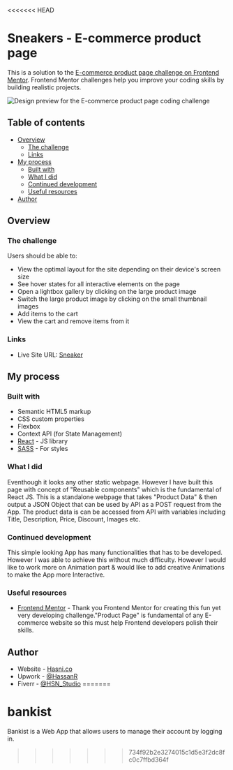 <<<<<<< HEAD
# Sneakers - E-commerce product page

This is a solution to the [E-commerce product page challenge on Frontend Mentor](https://www.frontendmentor.io/challenges/ecommerce-product-page-UPsZ9MJp6). Frontend Mentor challenges help you improve your coding skills by building realistic projects.

![Design preview for the E-commerce product page coding challenge](./public/desktop-preview.jpg)

## Table of contents

- [Overview](#overview)
  - [The challenge](#the-challenge)
  - [Links](#links)
- [My process](#my-process)
  - [Built with](#built-with)
  - [What I did](#what-i-did)
  - [Continued development](#continued-development)
  - [Useful resources](#useful-resources)
- [Author](#author)

## Overview

### The challenge

Users should be able to:

- View the optimal layout for the site depending on their device's screen size
- See hover states for all interactive elements on the page
- Open a lightbox gallery by clicking on the large product image
- Switch the large product image by clicking on the small thumbnail images
- Add items to the cart
- View the cart and remove items from it

### Links

- Live Site URL: [Sneaker](https://hasni.co/portfolio/sneakers)

## My process

### Built with

- Semantic HTML5 markup
- CSS custom properties
- Flexbox
- Context API (for State Management)
- [React](https://reactjs.org/) - JS library
- [SASS](https://sass-lang.com/) - For styles

### What I did

Eventhough it looks any other static webpage. However I have built this page with concept of "Reusable components" which is the fundamental of React JS. This is a standalone webpage that takes "Product Data" & then output a JSON Object that can be used by API as a POST request from the App.
The product data is can be accessed from API with variables including Title, Description, Price, Discount, Images etc.

### Continued development

This simple looking App has many functionalities that has to be developed. However I was able to achieve this without much difficulty. However I would like to work more on Animation part & would like to add creative Animations to make the App more Interactive.

### Useful resources

- [Frontend Mentor](https://www.frontendmentor.io) - Thank you Frontend Mentor for creating this fun yet very developing challenge."Product Page" is fundamental of any E-commerce website so this must help Frontend developers polish their skills.

## Author

- Website - [Hasni.co](https://www.hasni.co/)
- Upwork - [@HassanR](https://www.upwork.com/freelancers/~01d9a777c26f1c5271)
- Fiverr - [@HSN_Studio](https://www.fiverr.com/hsn_Studio)
=======
# bankist
Bankist is a Web App that allows users to manage their account by logging in. 
>>>>>>> 734f92b2e3274015c1d5e3f2dc8fc0c7ffbd364f
